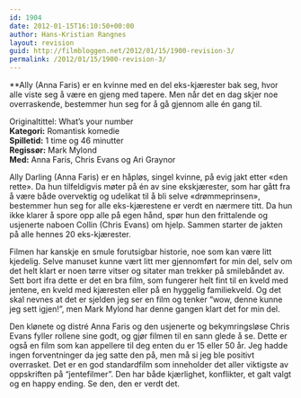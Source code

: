 ```yaml
---
id: 1904
date: 2012-01-15T16:10:50+00:00
author: Hans-Kristian Rangnes
layout: revision
guid: http://filmbloggen.net/2012/01/15/1900-revision-3/
permalink: /2012/01/15/1900-revision-3/
---
```

**Ally (Anna Faris) er en kvinne med en del eks-kjærester bak seg, hvor alle viste seg å være en gjeng med tapere. Men når det en dag skjer noe overraskende, bestemmer hun seg for å gå gjennom alle én gang til.<!--more--></p> 

Originaltittel:</strong> What’s your number  
**Kategori:** Romantisk komedie  
**Spilletid:** 1 time og 46 minutter  
**Regissør:** Mark Mylond  
**Med:** Anna Faris, Chris Evans og Ari Graynor

Ally Darling (Anna Faris) er en håpløs, singel kvinne, på evig jakt etter «den rette». Da hun tilfeldigvis møter på én av sine ekskjærester, som har gått fra å være både overvektig og udelikat til å bli selve «drømmeprinsen», bestemmer hun seg for alle eks-kjærestene er verdt en nærmere titt. Da hun ikke klarer å spore opp alle på egen hånd, spør hun den frittalende og usjenerte naboen Collin (Chris Evans) om hjelp. Sammen starter de jakten på alle hennes 20 eks-kjærester.

Filmen har kanskje en smule forutsigbar historie, noe som kan være litt kjedelig. Selve manuset kunne vært litt mer gjennomført for min del, selv om det helt klart er noen tørre vitser og sitater man trekker på smilebåndet av. Sett bort ifra dette er det en bra film, som fungerer helt fint til en kveld med jentene, en kveld med kjæresten eller på en hyggelig familiekveld. Og det skal nevnes at det er sjelden jeg ser en film og tenker “wow, denne kunne jeg sett igjen!”, men Mark Mylond har denne gangen klart det for min del.

Den klønete og distré Anna Faris og den usjenerte og bekymringsløse Chris Evans fyller rollene sine godt, og gjør filmen til en sann glede å se. Dette er også en film som kan appellere til deg enten du er 15 eller 50 år. Jeg hadde ingen forventninger da jeg satte den på, men må si jeg ble positivt overrasket. Det er en god standardfilm som inneholder det aller viktigste av oppskriften på “jentefilmer”. Den har både kjærlighet, konflikter, et galt valgt og en happy ending. Se den, den er verdt det.